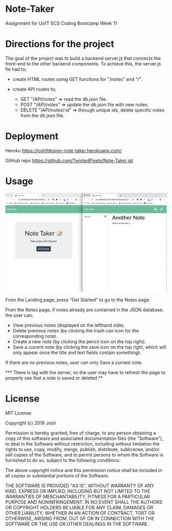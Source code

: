 # Note-Taker
Assignment for UofT SCS Coding Bootcamp
Week 11

# Directions for the project

The goal of the project was to build a backend server.js that connects the front-end to the other backend components. To achieve this, the server.js fie had to;

- create HTML routes using GET functions for "/notes" and "/".

- create API routes to;
    - GET "/API/notes" => read the db.json file.
    - POST "/API/notes" => update the db.json file with new notes.
    - DELETE "/API/notes/:id" => through unique ids, delete specific notes from the db.json file.

# Deployment
    
Heroku
https://joshfdesign-note-taker.herokuapp.com/

GitHub repo
https://github.com/TwistedPixels/Note-Taker.git

# Usage

![Browser Deployment of Note Taker App](Documentation/Note_Taker_Pic.png)

From the Landing page, press "Get Started" to go to the Notes page.

From the Notes page, if notes already are contained in the JSON database, the user can;
- View previous notes (displayed on the lefthand side).
- Delete previous notes (by clicking the trash can icon for the corresponding note).
- Create a new note (by clicking the pencil icon on the top right).
- Save a current note (by clicking the save icon on the top right, which will only appear once the title and text fields contain something).

If there are no previous notes, user can only Save a current note.

*** There is lag with the server, so the user may have to refresh the page to properly see that a note is saved or deleted.**

# License

MIT License

Copyright (c) 2019 Josh

Permission is hereby granted, free of charge, to any person obtaining a copy
of this software and associated documentation files (the "Software"), to deal
in the Software without restriction, including without limitation the rights
to use, copy, modify, merge, publish, distribute, sublicense, and/or sell
copies of the Software, and to permit persons to whom the Software is
furnished to do so, subject to the following conditions:

The above copyright notice and this permission notice shall be included in all
copies or substantial portions of the Software.

THE SOFTWARE IS PROVIDED "AS IS", WITHOUT WARRANTY OF ANY KIND, EXPRESS OR
IMPLIED, INCLUDING BUT NOT LIMITED TO THE WARRANTIES OF MERCHANTABILITY,
FITNESS FOR A PARTICULAR PURPOSE AND NONINFRINGEMENT. IN NO EVENT SHALL THE
AUTHORS OR COPYRIGHT HOLDERS BE LIABLE FOR ANY CLAIM, DAMAGES OR OTHER
LIABILITY, WHETHER IN AN ACTION OF CONTRACT, TORT OR OTHERWISE, ARISING FROM,
OUT OF OR IN CONNECTION WITH THE SOFTWARE OR THE USE OR OTHER DEALINGS IN THE
SOFTWARE.
